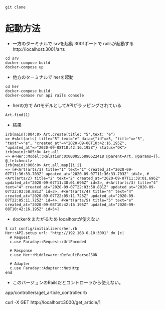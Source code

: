 
```
git clone
```


# 起動方法

- 一方のターミナルで srvを起動 3001ポートで railsが起動する http://localhost:3001/arts 

```
cd srv
docker-compose build
docker-compose up
```

- 他方のターミナルで herを起動

```
cd her
docker-compose build
docker-comose run api rails console
```

- herの方で ArtモデルとしてAPIがラッピングされている

```
Art.find(1)
```

- 結果

```
irb(main):004:0> Art.create(title: "5",text: "e")
=> #<Art(arts) title="5" text="e" data={"id"=>5, "title"=>"5", "text"=>"e", "created_at"=>"2020-09-08T10:42:16.195Z", "updated_at"=>"2020-09-08T10:42:16.195Z"} status="OK">
irb(main):005:0> Art.all
=> #<Her::Model::Relation:0x0000555890622418 @parent=Art, @params={}, @_fetch=nil>
irb(main):006:0> Art.all.map{|i|i}
=> [#<Art(arts/1) title="1" text="1" created_at="2020-09-07T11:36:33.703Z" updated_at="2020-09-07T11:36:33.703Z" id=1>, #<Art(arts/2) title="2" text="2" created_at="2020-09-07T11:38:01.696Z" updated_at="2020-09-07T11:38:01.696Z" id=2>, #<Art(arts/3) title="4" text="4" created_at="2020-09-07T22:03:58.881Z" updated_at="2020-09-07T22:03:58.881Z" id=3>, #<Art(arts/4) title="4" text="4" created_at="2020-09-07T22:05:11.725Z" updated_at="2020-09-07T22:05:11.725Z" id=4>, #<Art(arts/5) title="5" text="e" created_at="2020-09-08T10:42:16.195Z" updated_at="2020-09-08T10:42:16.195Z" id=5>]
```

- dockerをまたがるため localhostが使えない

```
$ cat config/initializers/her.rb 
Her::API.setup url: "http://192.168.0.10:3001" do |c|
  # Request
  c.use Faraday::Request::UrlEncoded

  # Response
  c.use Her::Middleware::DefaultParseJSON

  # Adapter
  c.use Faraday::Adapter::NetHttp
end
```

- このバージョンのRailsだとコントローラから使えない。

app/controllers/get_article_controller.rb

curl -X GET http://localhost:3000/get_article/1


